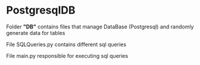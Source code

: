 # PostgresqlDB

Folder **"DB"** contains files that manage DataBase (Postgresql) and randomly generate data for tables

File SQLQueries.py contains different sql queries 

File main.py responsible for executing sql queries
